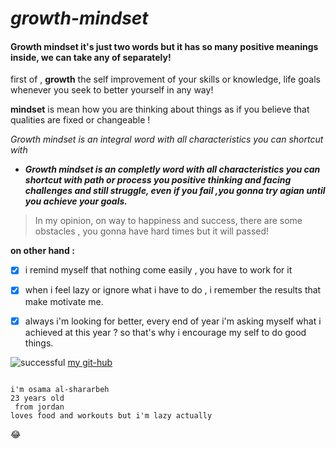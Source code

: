 # *growth-mindset*


#### Growth mindset it's just two words but it has so many positive meanings inside, we can take any of separately!

first of , **growth**
the self improvement of your skills or knowledge, life goals whenever you seek to better yourself in any way!


**mindset** is mean how you are thinking about things as if you believe that qualities are fixed or changeable !



*Growth mindset is an integral word with all characteristics you can shortcut with*

- ***Growth mindset is an completly word with all characteristics you can shortcut with path or process you positive thinking and facing challenges and still struggle,  even if you fail ,you gonna try agian until you achieve your goals.***


 
> In my opinion, on way to happiness and success, there are some obstacles ,
you gonna have hard times but it will passed!



**on other hand :**

 - [x] i remind myself that nothing come easily , you have to work  for it

- [x] when i feel lazy or ignore what i have to do ,
 i remember the results that make motivate me. 

- [x] always i'm looking for better,
 every end of year i'm asking myself what i achieved at this year ? 
so that's why i encourage my self to do good things.



![successful](https://minutes.co/wp-content/uploads/2019/06/positive-thinking.jpg)
[my git-hub](https://github.com/Ossamaaa)
```

i'm osama al-shararbeh 
23 years old 
 from jordan 
loves food and workouts but i'm lazy actually 
```
:joy:	
